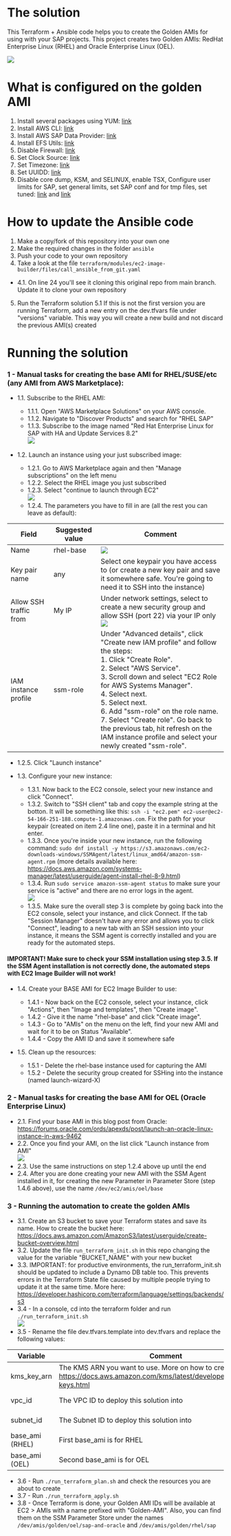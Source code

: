 # The solution

This Terraform + Ansible code helps you to create the Golden AMIs for using with your SAP projects. This project creates two Golden AMIs: RedHat Enterprise Linux (RHEL) and Oracle Enterprise Linux (OEL).

![](diagrams/solution.png)

# What is configured on the golden AMI

1. Install several packages using YUM: [link](/ansible/golden_amis/roles/role-install-libs-pkgs-agents/defaults/main.yaml)
2. Install AWS CLI: [link](/ansible/golden_amis/roles/role-install-libs-pkgs-agents/tasks/common/check_aws_cli.yaml)
3. Install AWS SAP Data Provider: [link](/ansible/golden_amis/roles/role-install-libs-pkgs-agents/tasks/rhel/install_data_provider_rhel.yaml)
4. Install EFS Utils: [link](/ansible/golden_amis/roles/role-install-libs-pkgs-agents/tasks/rhel/install_efs_utils.yaml)
5. Disable Firewall: [link](/ansible/golden_amis/roles/role-os-params/tasks/common/disable_firewall.yaml)
6. Set Clock Source: [link](/ansible/golden_amis/roles/role-os-params/tasks/common/set_clocksource.yaml)
7. Set Timezone: [link](/ansible/golden_amis/roles/role-os-params/tasks/common/set_timezone.yaml)
8. Set UUIDD: [link](/ansible/golden_amis/roles/role-os-params/tasks/common/set_uuidd.yaml)
9. Disable core dump, KSM, and SELINUX, enable TSX, Configure user limits for SAP, set general limits, set SAP conf and for tmp files, set tuned: [link](/ansible/golden_amis/roles/role-os-params/tasks/rhel/apply_rhel_specific_changes.yaml) and [link](/ansible/golden_amis/roles/role-os-params/tasks/oel/apply_oel_specific_changes.yaml) 

# How to update the Ansible code

1. Make a copy/fork of this repository into your own one
2. Make the required changes in the folder ```ansible```
3. Push your code to your own repository
4. Take a look at the file ```terraform/modules/ec2-image-builder/files/call_ansible_from_git.yaml```
- 4.1. On line 24 you'll see it cloning this original repo from main branch. Update it to clone your own repository
5. Run the Terraform solution
5.1 If this is not the first version you are running Terraform, add a new entry on the dev.tfvars file under "versions" variable. This way you will create a new build and not discard the previous AMI(s) created

# Running the solution

### 1 - Manual tasks for creating the base AMI for RHEL/SUSE/etc (any AMI from AWS Marketplace):

- 1.1. Subscribe to the RHEL AMI:
  - 1.1.1. Open "AWS Marketplace Solutions" on your AWS console.
  - 1.1.2. Navigate to "Discover Products" and search for "RHEL SAP"
  - 1.1.3. Subscribe to the image named "Red Hat Enterprise Linux for SAP with HA and Update Services 8.2" <br> ![](readme_images/marketplace-1.png)

- 1.2. Launch an instance using your just subscribed image:
  - 1.2.1. Go to AWS Marketplace again and then "Manage subscriptions" on the left menu
  - 1.2.2. Select the RHEL image you just subscribed
  - 1.2.3. Select "continue to launch through EC2" <br> ![](readme_images/launch-1.png)
  - 1.2.4. The parameters you have to fill in are (all the rest you can leave as default):

| Field | Suggested value | Comment |
| -- | -- | -- |
| Name | rhel-base | ![](readme_images/launch-2.png) |
| Key pair name | any | Select one keypair you have access to (or create a new key pair and save it somewhere safe. You're going to need it to SSH into the instance) |
| Allow SSH traffic from | My IP | Under network settings, select to create a new security group and allow SSH (port 22) via your IP only <br> ![](readme_images/launch-3.png) |
| IAM instance profile | ssm-role | Under "Advanced details", click "Create new IAM profile" and follow the steps: <br>1. Click "Create Role". <br>2. Select "AWS Service". <br>3. Scroll down and select "EC2 Role for AWS Systems Manager". <br>4. Select next. <br>5. Select next. <br>6. Add "ssm-role" on the role name. <br>7. Select "Create role". Go back to the previous tab, hit refresh on the IAM instance profile and select your newly created "ssm-role".

  - 1.2.5. Click "Launch instance"

- 1.3. Configure your new instance:
  - 1.3.1. Now back to the EC2 console, select your new instance and click "Connect".
  - 1.3.2. Switch to "SSH client" tab and copy the example string at the botton. It will be something like this: ```ssh -i "ec2.pem" ec2-user@ec2-54-166-251-188.compute-1.amazonaws.com```. Fix the path for your keypair (created on item 2.4 line one), paste it in a terminal and hit enter.
  - 1.3.3. Once you're inside your new instance, run the following command: ```sudo dnf install -y https://s3.amazonaws.com/ec2-downloads-windows/SSMAgent/latest/linux_amd64/amazon-ssm-agent.rpm``` (more details available here: https://docs.aws.amazon.com/systems-manager/latest/userguide/agent-install-rhel-8-9.html)
  - 1.3.4. Run ```sudo service amazon-ssm-agent status``` to make sure your service is "active" and there are no error logs in the agent. <br> ![](readme_images/configure-1.png)
  - 1.3.5. Make sure the overall step 3 is complete by going back into the EC2 console, select your instance, and click Connect. If the tab "Session Manager" doesn't have any error and allows you to click "Connect", leading to a new tab with an SSH session into your instance, it means the SSM agent is correctly installed and you are ready for the automated steps.

#### IMPORTANT! Make sure to check your SSM installation using step 3.5. If the SSM Agent installation is not correctly done, the automated steps with EC2 Image Builder will not work!

- 1.4. Create your BASE AMI for EC2 Image Builder to use:
  - 1.4.1 - Now back on the EC2 console, select your instance, click "Actions", then "Image and templates", then "Create image".
  - 1.4.2 - Give it the name "rhel-base" and click "Create image".
  - 1.4.3 - Go to "AMIs" on the menu on the left, find your new AMI and wait for it to be on Status "Available".
  - 1.4.4 - Copy the AMI ID and save it somewhere safe

- 1.5. Clean up the resources:
  - 1.5.1 - Delete the rhel-base instance used for capturing the AMI
  - 1.5.2 - Delete the security group created for SSHing into the instance (named launch-wizard-X)

### 2 - Manual tasks for creating the base AMI for OEL (Oracle Enterprise Linux)

- 2.1. Find your base AMI in this blog post from Oracle: https://forums.oracle.com/ords/apexds/post/launch-an-oracle-linux-instance-in-aws-9462
- 2.2. Once you find your AMI, on the list click "Launch instance from AMI" <br> ![](readme_images/launch-4.png)
- 2.3. Use the same instructions on step 1.2.4 above up until the end
- 2.4. After you are done creating your new AMI with the SSM Agent installed in it, for creating the new Parameter in Parameter Store (step 1.4.6 above), use the name ```/dev/ec2/amis/oel/base```

### 3 - Running the automation to create the golden AMIs

- 3.1. Create an S3 bucket to save your Terraform states and save its name. How to create the bucket here: https://docs.aws.amazon.com/AmazonS3/latest/userguide/create-bucket-overview.html
- 3.2. Update the file ```run_terraform_init.sh``` in this repo changing the value for the variable "BUCKET_NAME" with your new bucket
- 3.3. IMPORTANT: for productive environments, the run_terraform_init.sh should be updated to include a Dynamo DB table too. This prevents errors in the Terraform State file caused by multiple people trying to update it at the same time. More here: https://developer.hashicorp.com/terraform/language/settings/backends/s3
- 3.4 - In a console, cd into the terraform folder and run ```./run_terraform_init.sh``` <br> ![](readme_images/terraform-1.png)
- 3.5 - Rename the file dev.tfvars.template into dev.tfvars and replace the following values:

| Variable | Comment | Sample value |
| -- | -- | -- |
| kms_key_arn | The KMS ARN you want to use. More on how to create keys: https://docs.aws.amazon.com/kms/latest/developerguide/create-keys.html | KMS ARN |
| vpc_id | The VPC ID to deploy this solution into | vpc-136fg512a80503b82 | 
| subnet_id | The Subnet ID to deploy this solution into | subnet-9efcd1og8f764b86f | 
| base_ami (RHEL) | First base_ami is for RHEL | ami-01453fg90e53509e3 | 
| base_ami (OEL) | Second base_ami is for OEL | ami-01453fg90e53509e3 | 

- 3.6 - Run ```./run_terraform_plan.sh``` and check the resources you are about to create
- 3.7 - Run ```./run_terraform_apply.sh```
- 3.8 - Once Terraform is done, your Golden AMI IDs will be available at EC2 > AMIs with a name prefixed with "Golden-AMI". Also, you can find them on the SSM Parameter Store under the names ```/dev/amis/golden/oel/sap-and-oracle``` and ```/dev/amis/golden/rhel/sap```